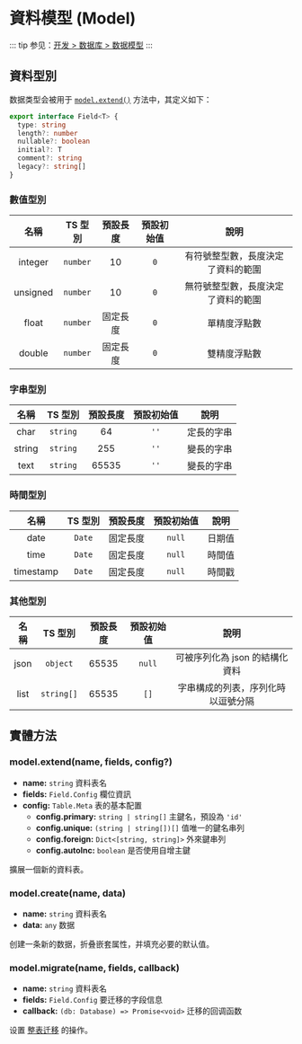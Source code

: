 # 資料模型 (Model)

::: tip
参见：[开发 > 数据库 > 数据模型](../../guide/database/model.md)
:::

## 資料型別

数据类型会被用于 [`model.extend()`](#model-extend) 方法中，其定义如下：

```ts
export interface Field<T> {
  type: string
  length?: number
  nullable?: boolean
  initial?: T
  comment?: string
  legacy?: string[]
}
```

### 數值型別

|    名稱    |  TS 型別   | 預設長度 | 預設初始值 |        說明         |
|:--------:|:--------:|:----:|:-----:|:-----------------:|
| integer  | `number` |  10  |  `0`  | 有符號整型數，長度決定了資料的範圍 |
| unsigned | `number` |  10  |  `0`  | 無符號整型數，長度決定了資料的範圍 |
|  float   | `number` | 固定長度 |  `0`  |      單精度浮點數       |
|  double  | `number` | 固定長度 |  `0`  |      雙精度浮點數       |

### 字串型別

|   名稱   |  TS 型別   | 預設長度  | 預設初始值 |  說明   |
|:------:|:--------:|:-----:|:-----:|:-----:|
|  char  | `string` |  64   | `''`  | 定長的字串 |
| string | `string` |  255  | `''`  | 變長的字串 |
|  text  | `string` | 65535 | `''`  | 變長的字串 |

### 時間型別

|    名稱     | TS 型別  | 預設長度 | 預設初始值  | 說明  |
|:---------:|:------:|:----:|:------:|:---:|
|   date    | `Date` | 固定長度 | `null` | 日期值 |
|   time    | `Date` | 固定長度 | `null` | 時間值 |
| timestamp | `Date` | 固定長度 | `null` | 時間戳 |

### 其他型別

|  名稱  |   TS 型別    | 預設長度  | 預設初始值  |         說明         |
|:----:|:----------:|:-----:|:------:|:------------------:|
| json |  `object`  | 65535 | `null` | 可被序列化為 json 的結構化資料 |
| list | `string[]` | 65535 |  `[]`  | 字串構成的列表，序列化時以逗號分隔  |

## 實體方法

### model.extend(name, fields, config?)

- **name:** `string` 資料表名
- **fields:** `Field.Config` 欄位資訊
- **config:** `Table.Meta` 表的基本配置
  - **config.primary:** `string | string[]` 主鍵名，預設為 `'id'`
  - **config.unique:** `(string | string[])[]` 值唯一的鍵名串列
  - **config.foreign:** `Dict<[string, string]>` 外來鍵串列
  - **config.autoInc:** `boolean` 是否使用自增主鍵

擴展一個新的資料表。

### model.create(name, data)

- **name:** `string` 資料表名
- **data:** `any` 数据

创建一条新的数据，折叠嵌套属性，并填充必要的默认值。

### model.migrate(name, fields, callback)

- **name:** `string` 資料表名
- **fields:** `Field.Config` 要迁移的字段信息
- **callback:** `(db: Database) => Promise<void>` 迁移的回调函数

设置 [整表迁移](../../guide/database/model.md#整表迁移) 的操作。
